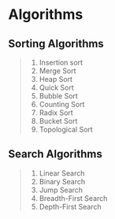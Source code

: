 # Algorithms
## Sorting Algorithms
> 1. Insertion sort
> 2. Merge Sort
> 3. Heap Sort
> 4. Quick Sort
> 5. Bubble Sort
> 6. Counting Sort
> 7. Radix Sort
> 8. Bucket Sort
> 9. Topological Sort

## Search Algorithms
> 1. Linear Search
> 2. Binary Search
> 3. Jump Search 
> 4. Breadth-First Search
> 5. Depth-First Search 
